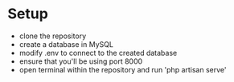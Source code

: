 # Setup

- clone the repository
- create a database in MySQL
- modify .env to connect to the created database
- ensure that you'll be using port 8000
- open terminal within the repository and run 'php artisan serve'
